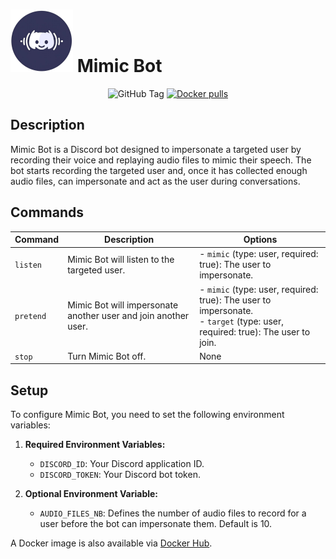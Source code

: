 # ![Logo](logo.png) Mimic Bot

<div align="center">

![GitHub Tag](https://img.shields.io/github/v/tag/pekno/mimicbot?label=latest%20version)
[![Docker pulls](https://img.shields.io/docker/pulls/pekno/mimicbot)](https://hub.docker.com/r/pekno/mimicbot)
  
</div>

## Description

Mimic Bot is a Discord bot designed to impersonate a targeted user by recording their voice and replaying audio files to mimic their speech. The bot starts recording the targeted user and, once it has collected enough audio files, can impersonate and act as the user during conversations.

## Commands

| Command  | Description                                                                                  | Options                                                                                                                                                      |
|----------|----------------------------------------------------------------------------------------------|--------------------------------------------------------------------------------------------------------------------------------------------------------------|
| `listen` | Mimic Bot will listen to the targeted user.                                                  | - `mimic` (type: user, required: true): The user to impersonate.                                                                                              |
| `pretend`| Mimic Bot will impersonate another user and join another user.                               | - `mimic` (type: user, required: true): The user to impersonate. <br> - `target` (type: user, required: true): The user to join.                             |
| `stop`   | Turn Mimic Bot off.                                                                          | None                                                                                                                                                         |

## Setup

To configure Mimic Bot, you need to set the following environment variables:

1. **Required Environment Variables:**
   - `DISCORD_ID`: Your Discord application ID.
   - `DISCORD_TOKEN`: Your Discord bot token.

2. **Optional Environment Variable:**
   - `AUDIO_FILES_NB`: Defines the number of audio files to record for a user before the bot can impersonate them. Default is 10. 

A Docker image is also available via [Docker Hub](https://hub.docker.com/r/pekno/mimicbot).
